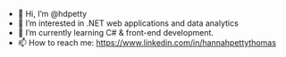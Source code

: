 - 👋 Hi, I’m @hdpetty
- 👀 I’m interested in .NET web applications and data analytics
- 🌱 I’m currently learning C# & front-end development.
- 📫 How to reach me: https://www.linkedin.com/in/hannahpettythomas
